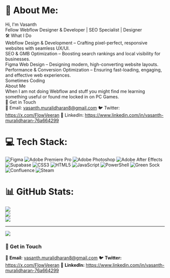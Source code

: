 # 💫 About Me:
Hi, I'm Vasanth<br>Fellow Webflow Designer & Developer | SEO Specialist | Designer<br>🛠️ What I Do<br>Webflow Design & Development – Crafting pixel-perfect, responsive websites with seamless UX/UI.<br>SEO & GMB Optimization – Boosting search rankings and local visibility for businesses.<br>Figma Web Design – Designing modern, high-converting website layouts.<br>Performance & Conversion Optimization – Ensuring fast-loading, engaging, and effective web experiences.<br>Sometimes Coding<br>About Me<br>When I am not doing Webflow and stuff you might find me learning something useful or found me locked in on PC Games.<br>📌 Get in Touch<br>📩 Email: vasanth.muralidharan8@gmail.com 🐦 Twitter: https://x.com/FlowVeeran 💼 LinkedIn: https://www.linkedin.com/in/vasanth-muralidharan-76a664299


# 💻 Tech Stack:
![Figma](https://img.shields.io/badge/figma-%23F24E1E.svg?style=for-the-badge&logo=figma&logoColor=white) ![Adobe Premiere Pro](https://img.shields.io/badge/Adobe%20Premiere%20Pro-9999FF.svg?style=for-the-badge&logo=Adobe%20Premiere%20Pro&logoColor=white) ![Adobe Photoshop](https://img.shields.io/badge/adobe%20photoshop-%2331A8FF.svg?style=for-the-badge&logo=adobe%20photoshop&logoColor=white) ![Adobe After Effects](https://img.shields.io/badge/Adobe%20After%20Effects-9999FF.svg?style=for-the-badge&logo=Adobe%20After%20Effects&logoColor=white) ![Supabase](https://img.shields.io/badge/Supabase-3ECF8E?style=for-the-badge&logo=supabase&logoColor=white) ![CSS3](https://img.shields.io/badge/css3-%231572B6.svg?style=for-the-badge&logo=css3&logoColor=white) ![HTML5](https://img.shields.io/badge/html5-%23E34F26.svg?style=for-the-badge&logo=html5&logoColor=white) ![JavaScript](https://img.shields.io/badge/javascript-%23323330.svg?style=for-the-badge&logo=javascript&logoColor=%23F7DF1E) ![PowerShell](https://img.shields.io/badge/PowerShell-%235391FE.svg?style=for-the-badge&logo=powershell&logoColor=white) ![Green Sock](https://img.shields.io/badge/green%20sock-88CE02?style=for-the-badge&logo=greensock&logoColor=white) ![Confluence](https://img.shields.io/badge/confluence-%23172BF4.svg?style=for-the-badge&logo=confluence&logoColor=white) ![Steam](https://img.shields.io/badge/steam-%23000000.svg?style=for-the-badge&logo=steam&logoColor=white)
# 📊 GitHub Stats:
![](https://github-readme-stats.vercel.app/api?username=Vasanth-FlowVeeran&theme=dark&hide_border=false&include_all_commits=false&count_private=false)<br/>
![](https://nirzak-streak-stats.vercel.app/?user=Vasanth-FlowVeeran&theme=dark&hide_border=false)<br/>
![](https://github-readme-stats.vercel.app/api/top-langs/?username=Vasanth-FlowVeeran&theme=dark&hide_border=false&include_all_commits=false&count_private=false&layout=compact)

---
[![](https://visitcount.itsvg.in/api?id=Vasanth-FlowVeeran&icon=0&color=0)](https://visitcount.itsvg.in)

<!-- Proudly created with GPRM ( https://gprm.itsvg.in ) -->

### 📌 Get in Touch
📩 **Email:**   vasanth.muralidharan8@gmail.com
🐦 **Twitter:** https://x.com/FlowVeeran
💼 **LinkedIn:** https://www.linkedin.com/in/vasanth-muralidharan-76a664299
 
